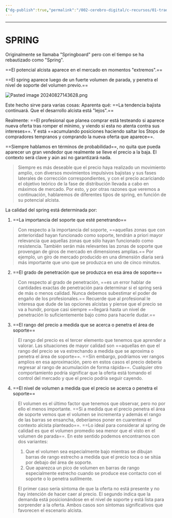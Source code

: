 ```yaml
---
{"dg-publish":true,"permalink":"/002-cerebro-digital/c-recursos/01-trading/a-libros/02-el-metodo-wyckoff/g1-spring/"}
---
```


---
# SPRING
Originalmente se llamaba "Springboard" pero con el tiempo se ha rebautizado como "Spring". 

 ==El potencial alcista aparece en el mercado en momentos "extremos".==
 
==El spring aparece luego de un fuerte volumen de parada, y penetra el nivel de soporte del volumen previo.==

![Pasted image 20240827143628.png](/img/user/900%20-%20ANEXO/Pasted%20image%2020240827143628.png)

Este hecho sirve para varias cosas:
Aparenta qué:
==La tendencia bajista continuará. Que el desarrollo alcista está "lejos".==

Realmente:
==El profesional que planea comprar está testeando si aparece nueva oferta tras romper el mínimo, y viendo si esta no atenta contra sus intereses==. Y está ==acumulando posiciones haciendo saltar los Stops de compradores tempranos y comprando la nueva oferta que aparece==.

==Siempre hablamos en términos de probabilidad==, no quita que pueda aparecer un gran vendedor que realmente se lleve el precio a la baja. El contexto será clave y aún así no garantizará nada.

>Siempre es más deseable que el precio haya realizado un movimiento amplio, con diversos movimientos impulsivos bajistas y sus fases laterales de corrección correspondientes, y con el precio acariciando el objetivo teórico de la fase de distribución llevada a cabo en máximos de mercado. Por esto, y por otras razones que veremos a continuación, hablaremos de diferentes tipos de spring, en función de su potencial alcista.

La calidad del spring está determinada por:

1. ==La importancia del soporte que esté penetrando==
> Con respecto a la importancia del soporte, ==aquellas zonas que con anterioridad hayan funcionado como soporte, tendrán a priori mayor relevancia que aquellas zonas que sólo hayan funcionado como resistencia. También serán más relevantes las zonas de soporte que provengan de giros de mercado en dimensiones amplias.== Por ejemplo, un giro de mercado producido en una dimensión diaria será más importante que uno que se produzca en uno de cinco minutos.

2. ==El grado de penetración que se produzca en esa área de soporte==
> Con respecto al grado de penetración, ==es un error hablar de cantidades exactas de penetración para determinar si el spring será de más o menos calidad. Nunca  debemos subestimar el poder de engaño de los profesionales.== Recuerde que al profesional le interesa que dude de las opciones alcistas y piense que el precio se va a hundir, porque casi siempre ==llegará hasta un nivel de penetración lo suficientemente bajo como para hacerle dudar.==

3. ==El rango del precio a medida que se acerca o penetra el área de soporte==
> El rango del precio es el tercer elemento que tenemos que aprender a valorar. Las situaciones de mayor calidad son ==aquellas en que el rango del precio se va estrechando a medida que se aproxima o penetra el área de soporte==. ==Sin embargo, podríamos ver rangos amplios en esa aproximación, pero en estos casos el precio debería regresar al rango de acumulación de forma rápida==. Cualquier otro  comportamiento podría significar que la oferta está tomando el control del mercado y que el precio podría seguir cayendo.

4. ==El nivel de volumen a medida que el precio se acerca o penetra el soporte==
>El volumen es el último factor que tenemos que observar, pero no por ello el menos importante. ==Si a medida que el precio penetra el área de soporte vemos que el volumen se incrementa y además el rango de las barras se ensancha, deberíamos poner en cuarentena el contexto alcista planteado==. ==Lo ideal para considerar al spring de calidad es que el volumen promedio sea menor que el visto en el volumen de parada==. En este sentido podemos encontrarnos con dos variantes:  
>
>1. Que el volumen sea especialmente bajo mientras se dibujan barras de rango estrecho a medida que el precio toca o se sitúa por debajo del área de soporte.  
>2. Que aparezca un pico de volumen en barras de rango especialmente estrecho cuando se produce ese contacto con el soporte o lo penetra sutilmente.  
>
>El primer caso sería síntoma de que la oferta no está presente y no hay intención de hacer caer al precio. El segundo indica que la demanda está posicionándose en el nivel de soporte y está lista para sorprender a la oferta. Ambos casos son síntomas significativos que favorecen el escenario alcista.



